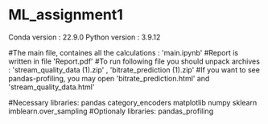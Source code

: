 # ML_assignment1
Conda version : 22.9.0
Python version : 3.9.12

#The main file, containes all the calculations : 'main.ipynb'
#Report is written in file 'Report.pdf'
#To run following file you should unpack archives : 'stream_quality_data (1).zip' , 'bitrate_prediction (1).zip'
#If you want to see pandas-profiling, you may open 'bitrate_prediction.html' and 'stream_quality_data.html'


#Necessary libraries:
pandas
category_encoders
matplotlib
numpy
sklearn
imblearn.over_sampling
#Optionaly libraries:
pandas_profiling
